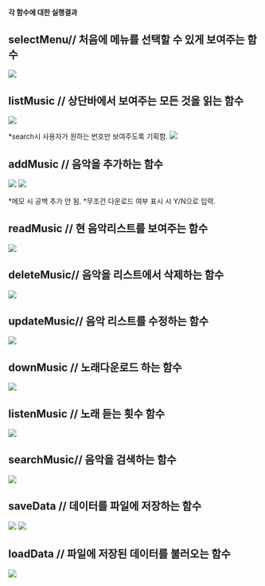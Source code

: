 #### 각 함수에 대한 실행결과 


## selectMenu// 처음에 메뉴를 선택할 수 있게 보여주는 함수
<img src=https://github.com/2023OSSLteamproject/MusicList/assets/130717706/a14ac293-baa8-4ed2-b591-cf0ea9dd4c79>


## listMusic // 상단바에서 보여주는 모든 것을 읽는 함수
<img src=https://github.com/2023OSSLteamproject/MusicList/assets/130717706/38325819-b0a4-46dc-8f57-842a3f8d1271>


*search시 사용자가 원하는 번호만 보여주도록 기획함.
<img src=https://github.com/2023OSSLteamproject/MusicList/assets/130717706/aa4abd07-0f8a-4e36-b6c6-c68be6af5cfe>


## addMusic // 음악을 추가하는 함수
<img src=https://github.com/2023OSSLteamproject/MusicList/assets/130717706/f21b108f-7ace-4460-b875-a2c4d4dd8567>
<img src=https://github.com/2023OSSLteamproject/MusicList/assets/130717706/449197aa-d42a-4d6a-a8c8-ac09c2c78011>

*메모 시 공백 추가 안 됨. 
*무조건 다운로드 여부 표시 시 Y/N으로 입력.

## readMusic // 현 음악리스트를 보여주는 함수
<img src=https://github.com/2023OSSLteamproject/MusicList/assets/130717706/ed27a118-4089-41e1-baee-c377fa1932ea>


## deleteMusic// 음악을 리스트에서 삭제하는 함수
<img src=https://github.com/2023OSSLteamproject/MusicList/assets/130717706/48bf2fb2-6053-4dd6-a4f6-1ee181107eff>


## updateMusic// 음악 리스트를 수정하는 함수
<img src=https://github.com/2023OSSLteamproject/MusicList/assets/130717706/2bf37f31-e5e7-4034-b5dd-5722442b022f>


## downMusic   // 노래다운로드 하는 함수
<img src=https://github.com/2023OSSLteamproject/MusicList/assets/130717706/13811b30-704d-4634-a955-c681ee97f330>


## listenMusic // 노래 듣는 횟수 함수
<img src=https://github.com/2023OSSLteamproject/MusicList/assets/130717706/1bed3a5d-609e-4103-9997-39e7d7f7c850>



## searchMusic// 음악을 검색하는 함수

<img src=https://github.com/2023OSSLteamproject/MusicList/assets/130717706/b3e99e14-4fe6-417b-82ad-27679b7ba4dd>

## saveData // 데이터를 파일에 저장하는 함수
<img src=https://github.com/2023OSSLteamproject/MusicList/assets/130717706/c6f47a8b-fe63-4872-a9ee-3c2f4f85a2d1>
<img src=https://github.com/2023OSSLteamproject/MusicList/assets/130717706/6f6bb08e-a746-4648-bb68-0af1dfc35417>



## loadData // 파일에 저장된 데이터를 불러오는 함수
<img src=https://github.com/2023OSSLteamproject/MusicList/assets/130717706/1dd14d4e-3e76-4b48-bd94-dee745b290ea>

